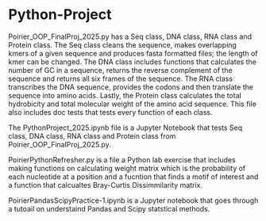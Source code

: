 # Python-Project

Poirier_OOP_FinalProj_2025.py has a Seq class, DNA class, RNA class and Protein class. The Seq class cleans the sequence, makes overlapping kmers of a given sequence and produces fasta formatted files; the length of kmer can be changed. The DNA class includes functions that calculates the number of GC in a sequence, returns the reverse complement of the sequence and returns all six frames of the sequence. The RNA class transcribes the DNA sequence, provides the codons and then translate the sequence into amino acids. Lastly, the Protein class calculates the total hydrobicity and total molecular weight of the amino acid sequence. This file also includes doc tests that tests every function of each class. 

The PythonProject_2025.ipynb file is a Jupyter Notebook that tests Seq class, DNA class, RNA class and Protein class from Poirier_OOP_FinalProj_2025.py.

PoirierPythonRefresher.py is a file a Python lab exercise that includes making functions on calculating weight matrix which is the probability of each nucleotide at a position and a fucntion that finds a motif of interest and a function that calcualtes Bray-Curtis Dissimmilarity matrix. 

PoirierPandasScipyPractice-1.ipynb is a Jupyter notebook that goes through a tutoail on understaind Pandas and Scipy statstical methods. 


